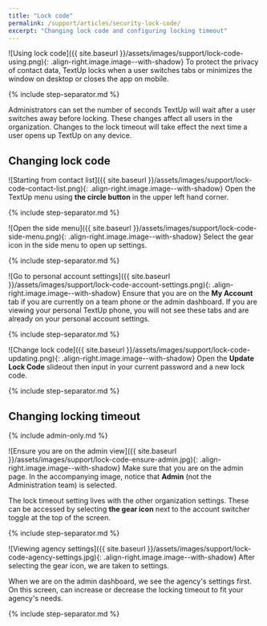 ```yaml
---
title: "Lock code"
permalink: /support/articles/security-lock-code/
excerpt: "Changing lock code and configuring locking timeout"
---
```


![Using lock code]({{ site.baseurl }}/assets/images/support/lock-code-using.png){: .align-right.image.image--with-shadow} To protect the privacy of contact data, TextUp locks when a user switches tabs or minimizes the window on desktop or closes the app on mobile.

{% include step-separator.md %}

Administrators can set the number of seconds TextUp will wait after a user switches away before locking. These changes affect all users in the organization. Changes to the lock timeout will take effect the next time a user opens up TextUp on any device.

## Changing lock code

![Starting from contact list]({{ site.baseurl }}/assets/images/support/lock-code-contact-list.png){: .align-right.image.image--with-shadow} Open the TextUp menu using **the circle button** in the upper left hand corner.

{% include step-separator.md %}

![Open the side menu]({{ site.baseurl }}/assets/images/support/lock-code-side-menu.png){: .align-right.image.image--with-shadow} Select the gear icon in the side menu to open up settings.

{% include step-separator.md %}

![Go to personal account settings]({{ site.baseurl }}/assets/images/support/lock-code-account-settings.png){: .align-right.image.image--with-shadow} Ensure that you are on the **My Account** tab if you are currently on a team phone or the admin dashboard. If you are viewing your personal TextUp phone, you will not see these tabs and are already on your personal account settings.

{% include step-separator.md %}

![Change lock code]({{ site.baseurl }}/assets/images/support/lock-code-updating.png){: .align-right.image.image--with-shadow} Open the **Update Lock Code** slideout then input in your current password and a new lock code.

{% include step-separator.md %}

## Changing locking timeout

{% include admin-only.md %}

![Ensure you are on the admin view]({{ site.baseurl }}/assets/images/support/lock-code-ensure-admin.jpg){: .align-right.image.image--with-shadow} Make sure that you are on the admin page. In the accompanying image, notice that **Admin** (not the Administration team) is selected.

The lock timeout setting lives with the other organization settings. These can be accessed by selecting **the gear icon** next to the account switcher toggle at the top of the screen.

{% include step-separator.md %}

![Viewing agency settings]({{ site.baseurl }}/assets/images/support/lock-code-agency-settings.jpg){: .align-right.image.image--with-shadow} After selecting the gear icon, we are taken to settings.

When we are on the admin dashboard, we see the agency's settings first. On this screen, can increase or decrease the locking timeout to fit your agency's needs.

{% include step-separator.md %}
